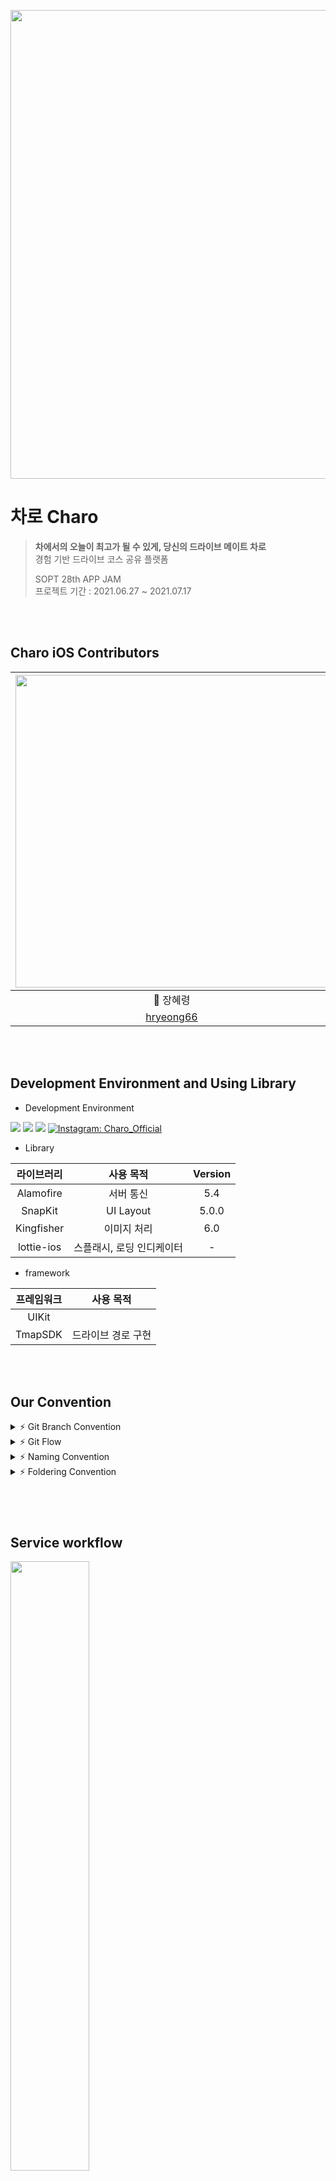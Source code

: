 <img src = "https://user-images.githubusercontent.com/46644241/124638184-9edae000-dec5-11eb-9e9b-fae86bbc6764.png" width="750">  <br>

#  차로 Charo 
> **차에서의 오늘이 최고가 될 수 있게, 당신의 드라이브 메이트 차로** <br>
> 경험 기반 드라이브 코스 공유 플랫폼
>
> SOPT 28th APP JAM <br>
> 프로젝트 기간 : 2021.06.27 ~ 2021.07.17

<br>

<br>

##  Charo iOS Contributors
 <img src="https://user-images.githubusercontent.com/46644241/124632757-967fa680-debf-11eb-990e-bbb6c72a8935.png" width="500"> | <img src="https://user-images.githubusercontent.com/46644241/124632766-97b0d380-debf-11eb-9ec7-734b282cbc5d.png" width="500"> | <img src="https://user-images.githubusercontent.com/46644241/124632739-92ec1f80-debf-11eb-8701-f0cc74920397.png" width="500"> | <img src="https://user-images.githubusercontent.com/46644241/124632768-98496a00-debf-11eb-9144-4c3654f7b6e7.png" width="500">
 :---------:|:----------:|:---------:|:---------:
 🍎 장혜령 | 🍎 박익범 | 🍎 이지원 | 🍎 최인정
[hryeong66](https://github.com/hryeong66) | [swikkft](https://github.com/parkikbum) | [comeheredart](https://github.com/comeheredart) | [inddoni](https://github.com/inddoni)

<br>
<br>

## Development Environment and Using Library
- Development Environment
<p align="left">
<img src ="https://img.shields.io/badge/Swift-5.0-ff69b4">
<img src ="https://img.shields.io/badge/Xcode-12.5-yellow">
<img src ="https://img.shields.io/badge/iOS-14.1-blue">
<a href="https://www.instagram.com/charo_2021_official/">
      <img alt="Instagram: Charo_Official" src="https://img.shields.io/badge/charo-instagram-9986ee" target="_blank" />
  </a>
  </p>

- Library

라이브러리 | 사용 목적 | Version
:---------:|:----------:|:---------:
 Alamofire | 서버 통신 | 5.4
 SnapKit | UI Layout | 5.0.0
 Kingfisher | 이미지 처리 | 6.0
 lottie-ios | 스플래시, 로딩 인디케이터 | -

- framework

프레임워크 | 사용 목적 
:---------:|:----------:
 UIKit | &nbsp;
 TmapSDK | 드라이브 경로 구현 

<br>
<br>

## Our Convention
<details>
 <summary> ⚡ Git Branch Convention </summary>
 <div markdown="1">       

 ---
 
 - **Branch Naming Rule**
    - Issue 작성 후 생성되는 번호와 Issue의 간략한 설명 등을 조합하여 Branch 이름 결정
    - `<Prefix>/<Issue_Number>-<Description>`
- **Commit Message Rule**
    - `Gitmoji [Prefix] : - <Description>`
- **Code Review Rule**
    - 코드 리뷰는 최대한 빨리 해주기 (24시간 내로)
   
 <br>

 </div>
 </details>

 <details>
 <summary> ⚡ Git Flow </summary>
 <div markdown="1">       

 ---
 
 ```
1. Issue 생성 : 담당자, 라벨(우선순위,담당자라벨), 프로젝트 연결 

2. 로컬에서 develop 최신화 : git pull (origin develop) 

3. feature Branch 생성⭐️ : git switch -c Prefix/IssueNumber-description 

4. Add - Commit - Push - Pull Request 의 과정을 거친다.
   ⚠️ commit template 사용하여 이슈번호쓰기 ex. ✅ [CHORE] : #12 - UIstyle 적용
   
5. Pull Request 작성 
 closed: #IssueNumber로 이슈 연결, 프로젝트 연결, 리뷰어 지정

5. Code Review 완료 → Pull Request 작성자가 develop Branch로 merge💜

6. 종료된 Issue와 Pull Request의 Label과 Project를 관리
```
   
 <br>

 </div>
 </details>

<details>
 <summary> ⚡ Naming Convention </summary>
 <div markdown="1">       

 ---
 
- 함수 : **lowerCamelCase** 사용하고 동사로 시작
- 변수, 상수 : **lowerCamelCase** 사용
- 클래스 : **UpperCamelCase** 사용
- 파일명 (약어사용)
    - ViewController → `VC`
    - TableViewCell → `TVC`
    - CollectionViewCell → `CVC`
   
 <br>

 </div>
 </details>

<details>
 <summary> ⚡ Foldering Convention </summary>
 <div markdown="1">       

 ---
 ```
ChaRo-iOS
  │
  |── Source
  │   |── Extensions
  │   |── ViewModels
  │   |── Models
  │   |── Services
  │   |── Views
  │	  │   |── VCs
  │	  |	  |── Cells
  │	  |	  └── Components
  │	  │	  └── Shared
  │   └── Supports
  │			    |── AppDelegate.swift
  │				└── SceneDelegate.swift
  └── Resource
  	 |── Storyboards
  	 |── Xibs
     |── Assets.xcassets
     |── LaunchScreen.storyboard
     └── Info.plist
```
   
 <br>

 </div>
 </details>

### 

<br>
<br>

## Service workflow
<img width=50% src=https://user-images.githubusercontent.com/63224278/123808257-8b5ed080-d92b-11eb-8ac7-e2ef5286909a.png>

<br>

## Task

대분류 | 기능 | 구현 여부 | 담당자
:---------:|---------|:----------:|:---------:
 온보딩 | 스플래시 | <img width=25px src=https://user-images.githubusercontent.com/63224278/125839213-0fd9923a-af62-4a04-9578-c797e3ed5c31.png> | -
 &nbsp; | 온보딩 | <img width=25px src=https://user-images.githubusercontent.com/63224278/125839213-0fd9923a-af62-4a04-9578-c797e3ed5c31.png> | 장혜령
  &nbsp; | 로그인 | <img width=25px src=https://user-images.githubusercontent.com/63224278/125839213-0fd9923a-af62-4a04-9578-c797e3ed5c31.png> | 이지원
  메인뷰 | 메인배너 | <img width=25px src=https://user-images.githubusercontent.com/63224278/125839213-0fd9923a-af62-4a04-9578-c797e3ed5c31.png> | 박익범
  &nbsp; | 메인뷰 컨텐츠 | <img width=25px src=https://user-images.githubusercontent.com/63224278/125839213-0fd9923a-af62-4a04-9578-c797e3ed5c31.png> | 이지원
  구경하기 | 게시물 더보기 | <img width=25px src=https://user-images.githubusercontent.com/63224278/125839213-0fd9923a-af62-4a04-9578-c797e3ed5c31.png> | 박익범
   &nbsp; | 게시물 더보기 필터링 | <img width=25px src=https://user-images.githubusercontent.com/63224278/125839213-0fd9923a-af62-4a04-9578-c797e3ed5c31.png> | 박익범, 이지원
   &nbsp; | 테마별 더보기 | <img width=25px src=https://user-images.githubusercontent.com/63224278/125839213-0fd9923a-af62-4a04-9578-c797e3ed5c31.png> | 이지원
  &nbsp; | 게시물 상세보기 | <img width=25px src=https://user-images.githubusercontent.com/63224278/125839213-0fd9923a-af62-4a04-9578-c797e3ed5c31.png> | 최인정, 장혜령
 작성하기 | 게시물 작성하기 | <img width=25px src=https://user-images.githubusercontent.com/63224278/125839213-0fd9923a-af62-4a04-9578-c797e3ed5c31.png> | 최인정
  &nbsp; | 드라이브 경로 작성하기 | <img width=25px src=https://user-images.githubusercontent.com/63224278/125839213-0fd9923a-af62-4a04-9578-c797e3ed5c31.png> | 장혜령
  &nbsp; | 경로 최근 검색 목록 | <img width=25px src=https://user-images.githubusercontent.com/63224278/125839213-0fd9923a-af62-4a04-9578-c797e3ed5c31.png> | 장혜령
  검색하기 | 맞춤 검색 | <img width=25px src=https://user-images.githubusercontent.com/63224278/125839213-0fd9923a-af62-4a04-9578-c797e3ed5c31.png> | 장혜령
   &nbsp; | 검색 결과 리스트 | <img width=25px src=https://user-images.githubusercontent.com/63224278/125839213-0fd9923a-af62-4a04-9578-c797e3ed5c31.png> | 박익범
   &nbsp; | 검색 결과 리스트 필터링 | <img width=25px src=https://user-images.githubusercontent.com/63224278/125839213-0fd9923a-af62-4a04-9578-c797e3ed5c31.png> | 박익범

<br>
<br>

## App Description
앱 주요 기능 설명 Comming Soon!

<br>

---

<img src = "https://user-images.githubusercontent.com/46644241/124637007-29badb00-dec4-11eb-8335-d5a5abb2cbd6.png" width="80"> 
